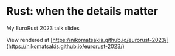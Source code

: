 # Rust: when the details matter

My EuroRust 2023 talk slides

View rendered at [https://nikomatsakis.github.io/eurorust-2023/](https://nikomatsakis.github.io/eurorust-2023/)
